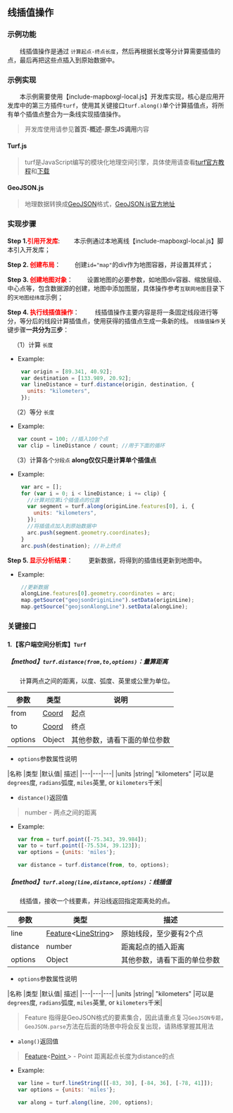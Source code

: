 ## 线插值操作

### 示例功能

&ensp;&ensp;&ensp;&ensp;线插值操作是通过 `计算起点-终点长度`，然后再根据长度等分计算需要插值的点，最后再把这些点插入到原始数据中。

### 示例实现

&ensp;&ensp;&ensp;&ensp;本示例需要使用【include-mapboxgl-local.js】开发库实现，核心是应用开发库中的第三方插件`turf`，使用其关键接口`turf.along()`单个计算插值点，将所有单个插值点整合为一条线实现插值操作。

> 开发库使用请参见**首页**-**概述**-**原生JS调用**内容

#### Turf.js

> turf是JavaScript编写的模块化地理空间引擎，具体使用请查看<a target="_blank" href="http://turfjs.org/">turf官方教程</a>和<a target="_blank" href="https://github.com/Turfjs/turf">下载</a>

#### GeoJSON.js

> 地理数据转换成<a target="_blank" href="http://geojson.org/">GeoJSON</a>格式，<a target="_blank"  href="https://github.com/caseycesari/GeoJSON.js">GeoJSON.js官方地址</a>

### 实现步骤

**Step 1.<font color=red>引用开发库</font>**:
&ensp;&ensp;&ensp;&ensp;本示例通过本地离线【include-mapboxgl-local.js】脚本引入开发库；

**Step 2. <font color=red>创建布局</font>**：
 &ensp;&ensp;&ensp;&ensp;创建`id="map"`的div作为地图容器，并设置其样式；

**Step 3. <font color=red>创建地图对象</font>**：
 &ensp;&ensp;&ensp;&ensp;设置地图的必要参数，如地图div容器、缩放层级、中心点等，包含数据源的创建，地图中添加图层，具体操作参考`互联网地图`目录下的`天地图经纬度`示例；

**Step 4. <font color=red>执行线插值操作</font>**：
 &ensp;&ensp;&ensp;&ensp; 线插值操作主要内容是将一条固定线段进行等分，等分后的线段计算插值点，使用获得的插值点生成一条新的线。 `线插值操作`关键步骤**一共分为三步**：


 &ensp;&ensp;（1）计算 `长度`

* Example:
   ```javascript
    var origin = [89.341, 40.92];
    var destination = [133.989, 20.92];
    var lineDistance = turf.distance(origin, destination, {
      units: "kilometers",
    });
   ```

 &ensp;&ensp;（2）等分 `长度`

* Example:
   ```javascript
   var count = 100; //插入100个点
   var clip = lineDistance / count; //用于下面的循环
   ```

 &ensp;&ensp;（3）计算各个`分段点`  **along仅仅只是计算单个插值点**

* Example:
   ```javascript
    var arc = [];
    for (var i = 0; i < lineDistance; i += clip) {
      //计算对应第i个插值点的位置
      var segment = turf.along(originLine.features[0], i, {
        units: "kilometers",
      });
      //将插值点加入到原始数据中
      arc.push(segment.geometry.coordinates);
    }
    arc.push(destination); //补上终点
   ```

**Step 5. <font color=red>显示分析结果</font>**：
 &ensp;&ensp;&ensp;&ensp;  更新数据，将得到的插值线更新到地图中。

* Example:
   ```javascript
    //更新数据
    alongLine.features[0].geometry.coordinates = arc;
    map.getSource("geojsonOriginLine").setData(originLine);
    map.getSource("geojsonAlongLine").setData(alongLine);
   ```

### 关键接口

#### 1.【客户端空间分析库】`Turf`

##### 【method】`turf.distance(from,to,options)`：量算距离

&ensp;&ensp;&ensp;&ensp;计算两点之间的距离，以度、弧度、英里或公里为单位。

| 参数    | 类型                                                         | 说明                         |
| ------ | ----------------------------------------------------------- | --------------------------- |
| from    | <a target="_blank" href="https://tools.ietf.org/html/rfc7946#section-3.1.1">Coord</a> | 起点                         |
| to      | <a target="_blank" href="https://tools.ietf.org/html/rfc7946#section-3.1.1">Coord</a> | 终点                         |
| options | Object                                                       | 其他参数，请看下面的单位参数 |

* `options`参数属性说明

|名称	|类型	|默认值|	描述|
|---|---|---|
|units	|string|	"kilometers"	|可以是`degrees`度, `radians`弧度, `miles`英里, or `kilometers`千米|

* `distance()`返回值

> number - 两点之间的距离

* Example:
  ```javascript
  var from = turf.point([-75.343, 39.984]);
  var to = turf.point([-75.534, 39.123]);
  var options = {units: 'miles'};

  var distance = turf.distance(from, to, options);
  ```

##### 【method】`turf.along(line,distance,options)`：线插值

&ensp;&ensp;&ensp;&ensp;线插值，接收一个线要素，并沿线返回指定距离处的点。

|参数	|类型	|描述|
|---|---|---|
|line	|<a target="_blank" href="https://tools.ietf.org/html/rfc7946#section-3.2">Feature</a><<a target="_blank" href="https://tools.ietf.org/html/rfc7946#section-3.1.4">LineString</a>>|原始线段，至少要有2个点|
|distance	|number	|距离起点的插入距离|
|options	|Object| 其他参数，请看下面的单位参数|

* `options`参数属性说明

|名称	|类型	|默认值|	描述|
|---|---|---|
|units	|string|	"kilometers"	|可以是`degrees`度, `radians`弧度, `miles`英里, or `kilometers`千米|

> Feature <LineString>指得是GeoJSON格式的要素集合，因此请重点复习`GeoJSON专题`，`GeoJSON.parse`方法在后面的场景中将会反复出现，请熟练掌握其用法

* `along()`返回值

>   <a target="_blank" href="https://tools.ietf.org/html/rfc7946#section-3.2">Feature</a><<a target="_blank" href="https://tools.ietf.org/html/rfc7946#section-3.1.2">Point </a>> - Point 距离起点长度为distance的点

* Example:
  ```javascript
  var line = turf.lineString([[-83, 30], [-84, 36], [-78, 41]]);
  var options = {units: 'miles'};

  var along = turf.along(line, 200, options);
  ```